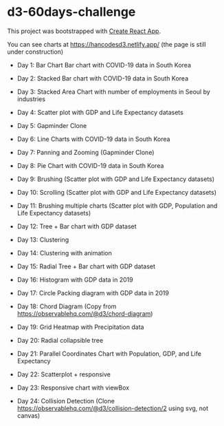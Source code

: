 # d3-60days-challenge

This project was bootstrapped with [Create React App](https://github.com/facebook/create-react-app).

You can see charts at https://hancodesd3.netlify.app/ (the page is still under construction)

- Day 1: Bar Chart Bar chart with COVID-19 data in South Korea

- Day 2: Stacked Bar chart with COVID-19 data in South Korea

- Day 3: Stacked Area Chart with number of employments in Seoul by industries

- Day 4: Scatter plot with GDP and Life Expectancy datasets

- Day 5: Gapminder Clone

- Day 6: Line Charts with COVID-19 data in South Korea

- Day 7: Panning and Zooming (Gapminder Clone)

- Day 8: Pie Chart with COVID-19 data in South Korea

- Day 9: Brushing (Scatter plot with GDP and Life Expectancy datasets)

- Day 10: Scrolling (Scatter plot with GDP and Life Expectancy datasets)

- Day 11: Brushing multiple charts (Scatter plot with GDP, Population and Life Expectancy datasets)

- Day 12: Tree + Bar chart with GDP dataset

- Day 13: Clustering

- Day 14: Clustering with animation

- Day 15: Radial Tree + Bar chart with GDP dataset

- Day 16: Histogram with GDP data in 2019

- Day 17: Circle Packing diagram with GDP data in 2019

- Day 18: Chord Diagram (Copy from https://observablehq.com/@d3/chord-diagram)

- Day 19: Grid Heatmap with Precipitation data

- Day 20: Radial collapsible tree

- Day 21: Parallel Coordinates Chart with Population, GDP, and Life Expectancy

- Day 22: Scatterplot + responsive

- Day 23: Responsive chart with viewBox

- Day 24: Collision Detection (Clone https://observablehq.com/@d3/collision-detection/2 using svg, not canvas)
